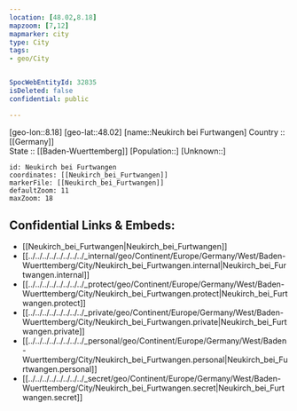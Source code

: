 ```yaml
---
location: [48.02,8.18] 
mapzoom: [7,12] 
mapmarker: city 
type: City
tags:
- geo/City


SpocWebEntityId: 32835
isDeleted: false
confidential: public

---
```

[geo-lon::8.18] 
[geo-lat::48.02] 
[name::Neukirch bei Furtwangen] 
Country :: [[Germany]]  
State :: [[Baden-Wuerttemberg]] 
[Population::] 
[Unknown::] 


```leaflet
id: Neukirch bei Furtwangen
coordinates: [[Neukirch_bei_Furtwangen]] 
markerFile: [[Neukirch_bei_Furtwangen]] 
defaultZoom: 11 
maxZoom: 18
```


## Confidential Links & Embeds: 
- [[Neukirch_bei_Furtwangen|Neukirch_bei_Furtwangen]]  
- [[../../../../../../../../_internal/geo/Continent/Europe/Germany/West/Baden-Wuerttemberg/City/Neukirch_bei_Furtwangen.internal|Neukirch_bei_Furtwangen.internal]] 
- [[../../../../../../../../_protect/geo/Continent/Europe/Germany/West/Baden-Wuerttemberg/City/Neukirch_bei_Furtwangen.protect|Neukirch_bei_Furtwangen.protect]] 
- [[../../../../../../../../_private/geo/Continent/Europe/Germany/West/Baden-Wuerttemberg/City/Neukirch_bei_Furtwangen.private|Neukirch_bei_Furtwangen.private]] 
- [[../../../../../../../../_personal/geo/Continent/Europe/Germany/West/Baden-Wuerttemberg/City/Neukirch_bei_Furtwangen.personal|Neukirch_bei_Furtwangen.personal]] 
- [[../../../../../../../../_secret/geo/Continent/Europe/Germany/West/Baden-Wuerttemberg/City/Neukirch_bei_Furtwangen.secret|Neukirch_bei_Furtwangen.secret]] 
